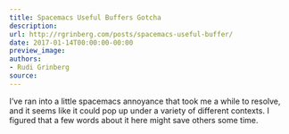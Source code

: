 ```yaml
---
title: Spacemacs Useful Buffers Gotcha
description:
url: http://rgrinberg.com/posts/spacemacs-useful-buffer/
date: 2017-01-14T00:00:00-00:00
preview_image:
authors:
- Rudi Grinberg
source:
---
```


<p>I’ve ran into a little spacemacs annoyance that took me a while to resolve, and
it seems like it could pop up under a variety of different contexts. I figured
that a few words about it here might save others some time.</p>

